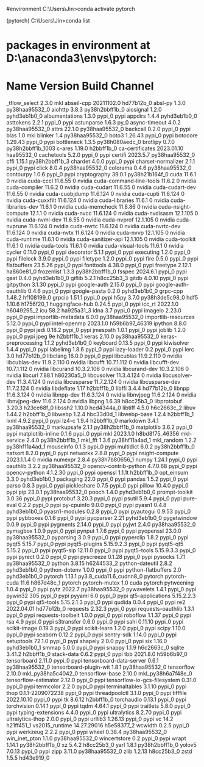 


#environment
C:\Users\Jin>conda activate pytorch

(pytorch) C:\Users\Jin>conda list
# packages in environment at D:\anaconda3\envs\pytorch:
#
# Name                    Version                   Build  Channel
_tflow_select             2.3.0                       mkl
abseil-cpp                20211102.0           hd77b12b_0
absl-py                   1.3.0            py38haa95532_0
aiohttp                   3.8.3            py38h2bbff1b_0
aiosignal                 1.2.0              pyhd3eb1b0_0
albumentations            1.3.0                    pypi_0    pypi
appdirs                   1.4.4              pyhd3eb1b0_0
asttokens                 2.2.1                    pypi_0    pypi
astunparse                1.6.3                      py_0
async-timeout             4.0.2            py38haa95532_0
attrs                     22.1.0           py38haa95532_0
backcall                  0.2.0                    pypi_0    pypi
blas                      1.0                         mkl
blinker                   1.4              py38haa95532_0
boto3                     1.26.43                  pypi_0    pypi
botocore                  1.29.43                  pypi_0    pypi
bottleneck                1.3.5            py38h080aedc_0
brotlipy                  0.7.0           py38h2bbff1b_1003
c-ares                    1.19.0               h2bbff1b_0
ca-certificates           2023.01.10           haa95532_0
cachetools                5.2.0                    pypi_0    pypi
certifi                   2023.5.7         py38haa95532_0
cffi                      1.15.1           py38h2bbff1b_3
chardet                   4.0.0                    pypi_0    pypi
charset-normalizer        2.1.1                    pypi_0    pypi
click                     8.0.4            py38haa95532_0
colorama                  0.4.6            py38haa95532_0
contourpy                 1.0.6                    pypi_0    pypi
cryptography              39.0.1           py38h21b164f_0
cuda                      11.6.1                        0    nvidia
cuda-cccl                 11.6.55                       0    nvidia
cuda-command-line-tools   11.6.2                        0    nvidia
cuda-compiler             11.6.2                        0    nvidia
cuda-cudart               11.6.55                       0    nvidia
cuda-cudart-dev           11.6.55                       0    nvidia
cuda-cuobjdump            11.6.124                      0    nvidia
cuda-cupti                11.6.124                      0    nvidia
cuda-cuxxfilt             11.6.124                      0    nvidia
cuda-libraries            11.6.1                        0    nvidia
cuda-libraries-dev        11.6.1                        0    nvidia
cuda-memcheck             11.8.86                       0    nvidia
cuda-nsight-compute       12.1.1                        0    nvidia
cuda-nvcc                 11.6.124                      0    nvidia
cuda-nvdisasm             12.1.105                      0    nvidia
cuda-nvml-dev             11.6.55                       0    nvidia
cuda-nvprof               12.1.105                      0    nvidia
cuda-nvprune              11.6.124                      0    nvidia
cuda-nvrtc                11.6.124                      0    nvidia
cuda-nvrtc-dev            11.6.124                      0    nvidia
cuda-nvtx                 11.6.124                      0    nvidia
cuda-nvvp                 12.1.105                      0    nvidia
cuda-runtime              11.6.1                        0    nvidia
cuda-sanitizer-api        12.1.105                      0    nvidia
cuda-toolkit              11.6.1                        0    nvidia
cuda-tools                11.6.1                        0    nvidia
cuda-visual-tools         11.6.1                        0    nvidia
cycler                    0.11.0                   pypi_0    pypi
decorator                 5.1.1                    pypi_0    pypi
executing                 1.2.0                    pypi_0    pypi
filelock                  3.9.0                    pypi_0    pypi
filetype                  1.2.0                    pypi_0    pypi
fire                      0.5.0                    pypi_0    pypi
flatbuffers               23.5.26                  pypi_0    pypi
fonttools                 4.38.0                   pypi_0    pypi
freetype                  2.12.1               ha860e81_0
frozenlist                1.3.3            py38h2bbff1b_0
fsspec                    2024.6.1                 pypi_0    pypi
gast                      0.4.0              pyhd3eb1b0_0
giflib                    5.2.1                h8cc25b3_3
gitdb                     4.0.10                   pypi_0    pypi
gitpython                 3.1.30                   pypi_0    pypi
google-auth               2.15.0                   pypi_0    pypi
google-auth-oauthlib      0.4.6                    pypi_0    pypi
google-pasta              0.2.0              pyhd3eb1b0_0
grpc-cpp                  1.48.2               hf108199_0
grpcio                    1.51.1                   pypi_0    pypi
h5py                      3.7.0            py38h3de5c98_0
hdf5                      1.10.6               h1756f20_1
huggingface-hub           0.24.5                   pypi_0    pypi
icc_rt                    2022.1.0             h6049295_2
icu                       58.2                 ha925a31_3
idna                      3.7                      pypi_0    pypi
imageio                   2.23.0                   pypi_0    pypi
importlib-metadata        6.0.0            py38haa95532_0
importlib-resources       5.12.0                   pypi_0    pypi
intel-openmp              2023.1.0         h59b6b97_46319
ipython                   8.8.0                    pypi_0    pypi
jedi                      0.18.2                   pypi_0    pypi
jmespath                  1.0.1                    pypi_0    pypi
joblib                    1.2.0                    pypi_0    pypi
jpeg                      9e                   h2bbff1b_1
keras                     2.10.0           py38haa95532_0
keras-preprocessing       1.1.2              pyhd3eb1b0_0
keyboard                  0.13.5                   pypi_0    pypi
kiwisolver                1.4.4                    pypi_0    pypi
labelimg                  1.8.6                    pypi_0    pypi
lazy-loader               0.2                      pypi_0    pypi
lerc                      3.0                  hd77b12b_0
libclang                  16.0.0                   pypi_0    pypi
libcublas                 11.9.2.110                    0    nvidia
libcublas-dev             11.9.2.110                    0    nvidia
libcufft                  10.7.1.112                    0    nvidia
libcufft-dev              10.7.1.112                    0    nvidia
libcurand                 10.3.2.106                    0    nvidia
libcurand-dev             10.3.2.106                    0    nvidia
libcurl                   7.88.1               h86230a5_0
libcusolver               11.3.4.124                    0    nvidia
libcusolver-dev           11.3.4.124                    0    nvidia
libcusparse               11.7.2.124                    0    nvidia
libcusparse-dev           11.7.2.124                    0    nvidia
libdeflate                1.17                 h2bbff1b_0
libffi                    3.4.4                hd77b12b_0
libnpp                    11.6.3.124                    0    nvidia
libnpp-dev                11.6.3.124                    0    nvidia
libnvjpeg                 11.6.2.124                    0    nvidia
libnvjpeg-dev             11.6.2.124                    0    nvidia
libpng                    1.6.39               h8cc25b3_0
libprotobuf               3.20.3               h23ce68f_0
libssh2                   1.10.0               hcd4344a_0
libtiff                   4.5.0                h6c2663c_2
libuv                     1.44.2               h2bbff1b_0
libwebp                   1.2.4                hbc33d0d_1
libwebp-base              1.2.4                h2bbff1b_1
lxml                      4.9.2                    pypi_0    pypi
lz4-c                     1.9.4                h2bbff1b_0
markdown                  3.4.1            py38haa95532_0
markupsafe                2.1.1            py38h2bbff1b_0
matplotlib                3.6.2                    pypi_0    pypi
matplotlib-inline         0.1.6                    pypi_0    pypi
mkl                       2023.1.0         h8bd8f75_46356
mkl-service               2.4.0            py38h2bbff1b_1
mkl_fft                   1.3.6            py38hf11a4ad_1
mkl_random                1.2.2            py38hf11a4ad_1
mouseinfo                 0.1.3                    pypi_0    pypi
multidict                 6.0.2            py38h2bbff1b_0
natsort                   8.2.0                    pypi_0    pypi
networkx                  2.8.8                    pypi_0    pypi
nsight-compute            2023.1.1.4                    0    nvidia
numexpr                   2.8.4            py38h7b80656_1
numpy                     1.24.1                   pypi_0    pypi
oauthlib                  3.2.2            py38haa95532_0
opencv-contrib-python     4.7.0.68                 pypi_0    pypi
opencv-python             4.1.2.30                 pypi_0    pypi
openssl                   1.1.1t               h2bbff1b_0
opt_einsum                3.3.0              pyhd3eb1b0_1
packaging                 22.0                     pypi_0    pypi
pandas                    1.5.2                    pypi_0    pypi
parso                     0.8.3                    pypi_0    pypi
pickleshare               0.7.5                    pypi_0    pypi
pillow                    10.4.0                   pypi_0    pypi
pip                       23.0.1           py38haa95532_0
pooch                     1.4.0              pyhd3eb1b0_0
prompt-toolkit            3.0.36                   pypi_0    pypi
protobuf                  3.20.3                   pypi_0    pypi
psutil                    5.9.4                    pypi_0    pypi
pure-eval                 0.2.2                    pypi_0    pypi
py-cpuinfo                9.0.0                    pypi_0    pypi
pyasn1                    0.4.8              pyhd3eb1b0_0
pyasn1-modules            0.2.8                    pypi_0    pypi
pyautogui                 0.9.53                   pypi_0    pypi
pybboxes                  0.1.6                    pypi_0    pypi
pycparser                 2.21               pyhd3eb1b0_0
pygetwindow               0.0.9                    pypi_0    pypi
pygments                  2.14.0                   pypi_0    pypi
pyjwt                     2.4.0            py38haa95532_0
pymsgbox                  1.0.9                    pypi_0    pypi
pynput                    1.7.6                    pypi_0    pypi
pyopenssl                 23.0.0           py38haa95532_0
pyparsing                 3.0.9                    pypi_0    pypi
pyperclip                 1.8.2                    pypi_0    pypi
pyqt5                     5.15.7                   pypi_0    pypi
pyqt5-plugins             5.15.9.2.3               pypi_0    pypi
pyqt5-qt5                 5.15.2                   pypi_0    pypi
pyqt5-sip                 12.11.0                  pypi_0    pypi
pyqt5-tools               5.15.9.3.3               pypi_0    pypi
pyrect                    0.2.0                    pypi_0    pypi
pyscreeze                 0.1.28                   pypi_0    pypi
pysocks                   1.7.1            py38haa95532_0
python                    3.8.15               h6244533_2
python-dateutil           2.8.2              pyhd3eb1b0_0
python-dotenv             1.0.0                    pypi_0    pypi
python-flatbuffers        2.0                pyhd3eb1b0_0
pytorch                   1.13.1          py3.8_cuda11.6_cudnn8_0    pytorch
pytorch-cuda              11.6                 h867d48c_1    pytorch
pytorch-mutex             1.0                        cuda    pytorch
pytweening                1.0.4                    pypi_0    pypi
pytz                      2022.7           py38haa95532_0
pywavelets                1.4.1                    pypi_0    pypi
pywin32                   305                      pypi_0    pypi
pyyaml                    6.0                      pypi_0    pypi
qt5-applications          5.15.2.2.3               pypi_0    pypi
qt5-tools                 5.15.2.1.3               pypi_0    pypi
qudida                    0.0.4                    pypi_0    pypi
re2                       2022.04.01           hd77b12b_0
requests                  2.32.3                   pypi_0    pypi
requests-oauthlib         1.3.1                    pypi_0    pypi
requests-toolbelt         1.0.0                    pypi_0    pypi
roboflow                  1.1.37                   pypi_0    pypi
rsa                       4.9                      pypi_0    pypi
s3transfer                0.6.0                    pypi_0    pypi
sahi                      0.11.10                  pypi_0    pypi
scikit-image              0.19.3                   pypi_0    pypi
scikit-learn              1.2.0                    pypi_0    pypi
scipy                     1.10.0                   pypi_0    pypi
seaborn                   0.12.2                   pypi_0    pypi
sentry-sdk                1.14.0                   pypi_0    pypi
setuptools                72.1.0                   pypi_0    pypi
shapely                   2.0.0                    pypi_0    pypi
six                       1.16.0             pyhd3eb1b0_1
smmap                     5.0.0                    pypi_0    pypi
snappy                    1.1.9                h6c2663c_0
sqlite                    3.41.2               h2bbff1b_0
stack-data                0.6.2                    pypi_0    pypi
tbb                       2021.8.0             h59b6b97_0
tensorboard               2.11.0                   pypi_0    pypi
tensorboard-data-server   0.6.1            py38haa95532_0
tensorboard-plugin-wit    1.8.1            py38haa95532_0
tensorflow                2.10.0          mkl_py38ha5c4042_0
tensorflow-base           2.10.0          mkl_py38h6a7f48e_0
tensorflow-estimator      2.12.0                   pypi_0    pypi
tensorflow-io-gcs-filesystem 0.31.0                   pypi_0    pypi
termcolor                 2.2.0                    pypi_0    pypi
terminaltables            3.1.10                   pypi_0    pypi
thop                      0.1.1-2209072238          pypi_0    pypi
threadpoolctl             3.1.0                    pypi_0    pypi
tifffile                  2022.10.10               pypi_0    pypi
tk                        8.6.12               h2bbff1b_0
torchaudio                0.13.1                   pypi_0    pypi
torchvision               0.14.1                   pypi_0    pypi
tqdm                      4.64.1                   pypi_0    pypi
traitlets                 5.8.0                    pypi_0    pypi
typing-extensions         4.4.0                    pypi_0    pypi
ultralytics               8.2.70                   pypi_0    pypi
ultralytics-thop          2.0.0                    pypi_0    pypi
urllib3                   1.26.13                  pypi_0    pypi
vc                        14.2                 h21ff451_1
vs2015_runtime            14.27.29016          h5e58377_2
wcwidth                   0.2.5                    pypi_0    pypi
werkzeug                  2.2.2                    pypi_0    pypi
wheel                     0.38.4           py38haa95532_0
win_inet_pton             1.1.0            py38haa95532_0
wincertstore              0.2                      pypi_0    pypi
wrapt                     1.14.1           py38h2bbff1b_0
xz                        5.4.2                h8cc25b3_0
yarl                      1.8.1            py38h2bbff1b_0
yolov5                    7.0.13                   pypi_0    pypi
zipp                      3.11.0           py38haa95532_0
zlib                      1.2.13               h8cc25b3_0
zstd                      1.5.5                hd43e919_0
